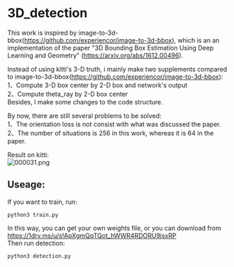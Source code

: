 # 3D_detection
This work is inspired by image-to-3d-bbox(https://github.com/experiencor/image-to-3d-bbox), which is an an implementation of the paper "3D Bounding Box Estimation Using Deep Learning and Geometry" (https://arxiv.org/abs/1612.00496).

Instead of using kitti's 3-D truth, i mainly make two supplements compared to image-to-3d-bbox(https://github.com/experiencor/image-to-3d-bbox):    
1、Compute 3-D box center by 2-D box and network's output  
2、Compute theta_ray by 2-D box center  
Besides, I make some changes to the code structure.

By now, there are still several problems to be solved:  
1、The orientation loss is not consist with what was discussed the paper.  
2、The number of situations is 256 in this work, whereas it is 64 in the paper.  

Result on kitti:  
![000031.png](https://raw.githubusercontent.com/cersar/picture/master/000031.png)
## Useage:

If you want to train, run:
<pre><code>python3 train.py
</code></pre>
In this way, you can get your own weights file, or you can download from  https://1drv.ms/u/s!ApXgmQqTQot_hWWR4RDORU9jsxRP  
Then run detection:
<pre><code>python3 detection.py
</code></pre>



